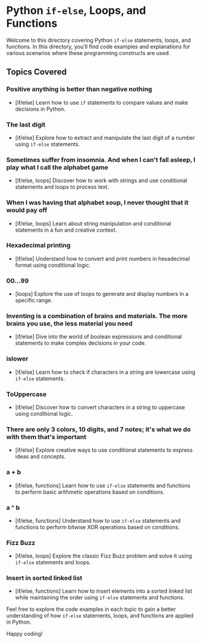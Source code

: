 # Python `if-else`, Loops, and Functions

Welcome to this directory covering Python `if-else` statements, loops, and functions. In this directory, you'll find code examples and explanations for various scenarios where these programming constructs are used.

## Topics Covered

### Positive anything is better than negative nothing

- [if/else] Learn how to use `if` statements to compare values and make decisions in Python.

### The last digit

- [if/else] Explore how to extract and manipulate the last digit of a number using `if-else` statements.

### Sometimes suffer from insomnia. And when I can't fall asleep, I play what I call the alphabet game

- [if/else, loops] Discover how to work with strings and use conditional statements and loops to process text.

### When I was having that alphabet soup, I never thought that it would pay off

- [if/else, loops] Learn about string manipulation and conditional statements in a fun and creative context.

### Hexadecimal printing

- [if/else] Understand how to convert and print numbers in hexadecimal format using conditional logic.

### 00...99

- [loops] Explore the use of loops to generate and display numbers in a specific range.

### Inventing is a combination of brains and materials. The more brains you use, the less material you need

- [if/else] Dive into the world of boolean expressions and conditional statements to make complex decisions in your code.

### islower

- [if/else] Learn how to check if characters in a string are lowercase using `if-else` statements.

### ToUppercase

- [if/else] Discover how to convert characters in a string to uppercase using conditional logic.

### There are only 3 colors, 10 digits, and 7 notes; it's what we do with them that's important

- [if/else] Explore creative ways to use conditional statements to express ideas and concepts.

### a + b

- [if/else, functions] Learn how to use `if-else` statements and functions to perform basic arithmetic operations based on conditions.

### a ^ b

- [if/else, functions] Understand how to use `if-else` statements and functions to perform bitwise XOR operations based on conditions.

### Fizz Buzz

- [if/else, loops] Explore the classic Fizz Buzz problem and solve it using `if-else` statements and loops.

### Insert in sorted linked list

- [if/else, functions] Learn how to insert elements into a sorted linked list while maintaining the order using `if-else` statements and functions.

Feel free to explore the code examples in each topic to gain a better understanding of how `if-else` statements, loops, and functions are applied in Python.

Happy coding!
